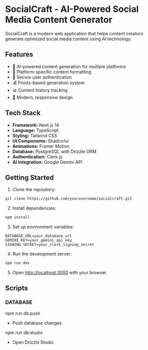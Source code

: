 # SocialCraft - AI-Powered Social Media Content Generator

SocialCraft is a modern web application that helps content creators generate optimized social media content using AI technology.

## Features

- 🤖 AI-powered content generation for multiple platforms
- 📱 Platform-specific content formatting
- 🔐 Secure user authentication
- 💰 Points-based generation system
- 📊 Content history tracking
- 🎨 Modern, responsive design

## Tech Stack

- **Framework:** Next.js 14
- **Language:** TypeScript
- **Styling:** Tailwind CSS
- **UI Components:** Shadcn/ui
- **Animations:** Framer Motion
- **Database:** PostgreSQL with Drizzle ORM
- **Authentication:** Clerk.js
- **AI Integration:** Google Gemini API

## Getting Started

1. Clone the repository:
```bash
git clone https://github.com/yourusername/socialcraft.git
```

2. Install dependencies:
```bash
npm install
```

3. Set up environment variables:
```env
DATABASE_URL=your_database_url
GEMINI_KEY=your_gemini_api_key
SIGNING_SECRET=your_clerk_signing_secret
```

4. Run the development server:
```bash
npm run dev
```

5. Open [http://localhost:3000](http://localhost:3000) with your browser.



## Scripts

### DATABASE

npm run db:push

 - Push database changes


npm run db:studio

 - Open Drizzle Studio